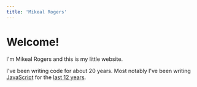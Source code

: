 ```yaml
---
title: 'Mikeal Rogers'
---
```


# Welcome!

I'm Mikeal Rogers and this is my little website.

I've been writing code for about 20 years. Most notably I've been writing
[JavaScript](https://en.wikipedia.org/wiki/JavaScript) for the [last 12 years]('./oss/js.md').

<!-- MAIN -->
